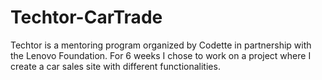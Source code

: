 # Techtor-CarTrade
 Techtor is a mentoring program organized by Codette in partnership with the Lenovo Foundation. For 6 weeks I chose to work on a project where I create a car sales site with different functionalities.
